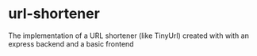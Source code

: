 # url-shortener
The implementation of a URL shortener (like TinyUrl) created with with an express backend and a basic frontend
